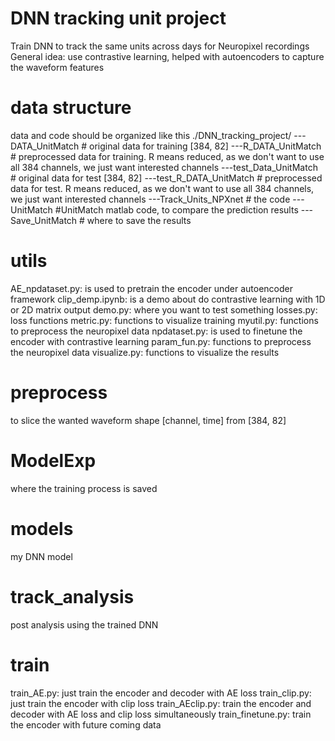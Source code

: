 # DNN tracking unit project
Train DNN to track the same units across days for Neuropixel recordings
General idea: use contrastive learning, helped with autoencoders to capture the waveform features

# data structure
data and code should be organized like this
./DNN_tracking_project/
    ---DATA_UnitMatch # original data for training [384, 82]
    ---R_DATA_UnitMatch  
    # preprocessed data for training. R means reduced, as we don't want to use all 384 channels, we just want interested channels
    ---test_Data_UnitMatch # original data for test [384, 82]
    ---test_R_DATA_UnitMatch 
    # preprocessed data for test. R means reduced, as we don't want to use all 384 channels, we just want interested channels
    ---Track_Units_NPXnet # the code
    ---UnitMatch #UnitMatch matlab code, to compare the prediction results
    ---Save_UnitMatch # where to save the results

# utils
AE_npdataset.py:    is used to pretrain the encoder under autoencoder framework
clip_demp.ipynb:    is a demo about do contrastive learning with 1D or 2D matrix output
demo.py:            where you want to test something
losses.py:          loss functions
metric.py:          functions to visualize training
myutil.py:          functions to preprocess the neuropixel data
npdataset.py:       is used to finetune the encoder with contrastive learning
param_fun.py:       functions to preprocess the neuropixel data
visualize.py:       functions to visualize the results

# preprocess
to slice the wanted waveform shape [channel, time] from [384, 82]

# ModelExp
where the training process is saved

# models
my DNN model

# track_analysis
post analysis using the trained DNN

# train
train_AE.py:        just train the encoder and decoder with AE loss
train_clip.py:      just train the encoder with clip loss
train_AEclip.py:    train the encoder and decoder with AE loss and clip loss simultaneously
train_finetune.py:  train the encoder with future coming data